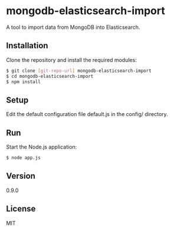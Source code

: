 # mongodb-elasticsearch-import

A tool to import data from MongoDB into Elasticsearch.

## Installation

Clone the repository and install the required modules:

```sh
$ git clone [git-repo-url] mongodb-elasticsearch-import
$ cd mongodb-elasticsearch-import
$ npm install
```

## Setup

Edit the default configuration file default.js in the config/ directory.

## Run

Start the Node.js application:

```sh
$ node app.js
```

## Version
0.9.0

License
----

MIT

